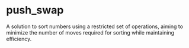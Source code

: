 # push_swap
A solution to sort numbers using a restricted set of operations, aiming to minimize the number of moves required for sorting while maintaining efficiency.
